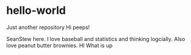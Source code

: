 # hello-world
Just another repository
Hi peeps!

SeanStew here. I love baseball and statistics and thinking logcially.
Also love peanut butter brownies.
HI
What is up
